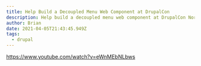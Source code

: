 ```yaml
---
title: Help Build a Decoupled Menu Web Component at DrupalCon
description: Help build a decoupled menu web component at DrupalCon North America.
author: Brian
date: 2021-04-05T21:43:45.949Z
tags:
  - drupal
---
```

https://www.youtube.com/watch?v=eWnMEbNLbws